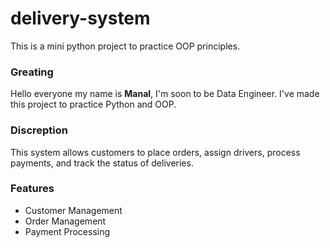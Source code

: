 # delivery-system
This is a mini python project to practice OOP principles.

### Greating
Hello everyone my name is **Manal**, I'm soon to be Data Engineer. I've made this project to practice Python and OOP.

### Discreption
This system allows customers to place orders, assign drivers, process payments, and track the status of deliveries.

### Features
- Customer Management
- Order Management
- Payment Processing



